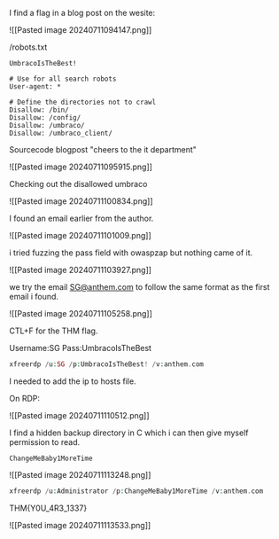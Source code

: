 I find a flag in a blog post on the wesite:

![[Pasted image 20240711094147.png]]

/robots.txt

```output
UmbracoIsTheBest!

# Use for all search robots
User-agent: *

# Define the directories not to crawl
Disallow: /bin/
Disallow: /config/
Disallow: /umbraco/
Disallow: /umbraco_client/
```

Sourcecode blogpost "cheers to the it department"

![[Pasted image 20240711095915.png]]

Checking out the disallowed umbraco

![[Pasted image 20240711100834.png]]

I found an email earlier from the author. 

![[Pasted image 20240711101009.png]]

i tried fuzzing the pass field with owaspzap but nothing came of it.

![[Pasted image 20240711103927.png]]

we try the email SG@anthem.com to follow the same format as the first email i found.

![[Pasted image 20240711105258.png]]

CTL+F for the THM flag.


Username:SG
Pass:UmbracoIsTheBest

```php
xfreerdp /u:SG /p:UmbracoIsTheBest! /v:anthem.com  
```

I needed to add the ip to hosts file.

On RDP:

![[Pasted image 20240711110512.png]]

I find a hidden backup directory in C which i can then give myself permission to read.

`ChangeMeBaby1MoreTime`

![[Pasted image 20240711113248.png]]

```php
xfreerdp /u:Administrator /p:ChangeMeBaby1MoreTime /v:anthem.com
```

THM{Y0U_4R3_1337}

![[Pasted image 20240711113533.png]]


